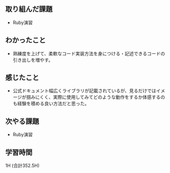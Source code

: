 ## 取り組んだ課題
- Ruby演習
  
## わかったこと  
- 熟練度を上げて、柔軟なコード実装方法を身につける・記述できるコードの引き出しを増やす。

## 感じたこと
- 公式ドキュメント幅広くライブラリが記載されているが、見るだけではイメージが掴みにくく、実際に使用してみてどのような動作をするか体感するのも経験を積める良い方法だと思った。

## 次やる課題  
- Ruby演習
  
## 学習時間  
  1H (合計352.5H)
